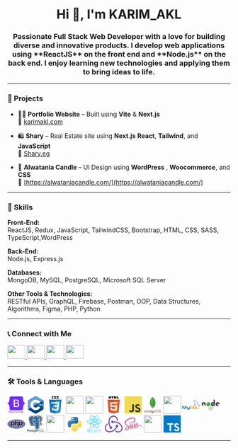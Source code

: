 <h1 align="center">Hi 👋, I'm KARIM_AKL</h1>
<h3 align="center">
  Passionate Full Stack Web Developer with a love for building diverse and innovative products.  
  I develop web applications using **ReactJS** on the front end and **Node.js** on the back end.  
  I enjoy learning new technologies and applying them to bring ideas to life.
</h3>

---

### 🚀 Projects

- 🧑‍💼 **Portfolio Website** – Built using **Vite** & **Next.js**  
  🔗 [karimakl.com](https://karimakl.com)

- 🛍️ **Shary** – Real Estate site using  **Next.js** **React**, **Tailwind**, and **JavaScript**  
  🔗 [Shary.eg](shary.eg)

- 🎨 **Alwatania Candle** – UI Design using **WordPress** , **Woocommerce**, and **CSS**  
  🔗 [https://alwataniacandle.com/](https://alwataniacandle.com/)

---

### 💼 Skills

**Front-End:**  
ReactJS, Redux, JavaScript, TailwindCSS, Bootstrap, HTML, CSS, SASS, TypeScript,WordPress

**Back-End:**  
Node.js, Express.js

**Databases:**  
MongoDB, MySQL, PostgreSQL, Microsoft SQL Server

**Other Tools & Technologies:**  
RESTful APIs, GraphQL, Firebase, Postman, OOP, Data Structures, Algorithms, Figma, PHP, Python

---

### 📞 Connect with Me

<p align="left">
  <a href="https://www.linkedin.com/in/kareimakl" target="_blank">
    <img src="https://raw.githubusercontent.com/rahuldkjain/github-profile-readme-generator/master/src/images/icons/Social/linked-in-alt.svg" height="30" width="40" />
  </a>
  <a href="https://www.facebook.com/kareimakl" target="_blank">
    <img src="https://raw.githubusercontent.com/rahuldkjain/github-profile-readme-generator/master/src/images/icons/Social/facebook.svg" height="30" width="40" />
  </a>
  <a href="https://www.instagram.com/kareimakl/" target="_blank">
    <img src="https://raw.githubusercontent.com/rahuldkjain/github-profile-readme-generator/master/src/images/icons/Social/instagram.svg" height="30" width="40" />
  </a>
  <a href="https://karimakl.com" target="_blank">
    <img src="https://raw.githubusercontent.com/rahuldkjain/github-profile-readme-generator/master/src/images/icons/Social/rss.svg" height="30" width="40" />
  </a>
</p>

---

### 🛠️ Tools & Languages

<p align="left">
  <img src="https://raw.githubusercontent.com/devicons/devicon/master/icons/bootstrap/bootstrap-plain-wordmark.svg" width="40" height="40"/>
  <img src="https://raw.githubusercontent.com/devicons/devicon/master/icons/cplusplus/cplusplus-original.svg" width="40" height="40"/>
  <img src="https://raw.githubusercontent.com/devicons/devicon/master/icons/css3/css3-original-wordmark.svg" width="40" height="40"/>
  <img src="https://www.vectorlogo.zone/logos/figma/figma-icon.svg" width="40" height="40"/>
  <img src="https://www.vectorlogo.zone/logos/firebase/firebase-icon.svg" width="40" height="40"/>
  <img src="https://raw.githubusercontent.com/devicons/devicon/master/icons/html5/html5-original-wordmark.svg" width="40" height="40"/>
  <img src="https://raw.githubusercontent.com/devicons/devicon/master/icons/javascript/javascript-original.svg" width="40" height="40"/>
  <img src="https://raw.githubusercontent.com/devicons/devicon/master/icons/mongodb/mongodb-original-wordmark.svg" width="40" height="40"/>
  <img src="https://www.svgrepo.com/show/303229/microsoft-sql-server-logo.svg" width="40" height="40"/>
  <img src="https://raw.githubusercontent.com/devicons/devicon/master/icons/mysql/mysql-original-wordmark.svg" width="40" height="40"/>
  <img src="https://raw.githubusercontent.com/devicons/devicon/master/icons/nodejs/nodejs-original-wordmark.svg" width="40" height="40"/>
  <img src="https://raw.githubusercontent.com/devicons/devicon/master/icons/php/php-original.svg" width="40" height="40"/>
  <img src="https://raw.githubusercontent.com/devicons/devicon/master/icons/postgresql/postgresql-original-wordmark.svg" width="40" height="40"/>
  <img src="https://www.vectorlogo.zone/logos/getpostman/getpostman-icon.svg" width="40" height="40"/>
  <img src="https://raw.githubusercontent.com/devicons/devicon/master/icons/python/python-original.svg" width="40" height="40"/>
  <img src="https://raw.githubusercontent.com/devicons/devicon/master/icons/react/react-original-wordmark.svg" width="40" height="40"/>
  <img src="https://raw.githubusercontent.com/devicons/devicon/master/icons/redux/redux-original.svg" width="40" height="40"/>
  <img src="https://raw.githubusercontent.com/devicons/devicon/master/icons/sass/sass-original.svg" width="40" height="40"/>
  <img src="https://www.vectorlogo.zone/logos/tailwindcss/tailwindcss-icon.svg" width="40" height="40"/>
  <img src="https://raw.githubusercontent.com/devicons/devicon/master/icons/typescript/typescript-original.svg" width="40" height="40"/>
</p>

---
